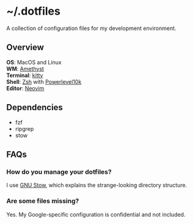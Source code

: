 # ~/.dotfiles

A collection of configuration files for my development environment.

## Overview

**OS**: MacOS and Linux \
**WM**: [Amethyst](https://github.com/ianyh/Amethyst) \
**Terminal**: [kitty](https://sw.kovidgoyal.net/kitty) \
**Shell**: [Zsh](https://www.zsh.org/) with [Powerlevel10k](https://github.com/romkatv/powerlevel10k) \
**Editor**: [Neovim](https://neovim.io)

## Dependencies

* fzf
* ripgrep
* stow

## FAQs

### How do you manage your dotfiles?
I use [GNU Stow](https://www.gnu.org/software/stow/manual/stow.html), which
explains the strange-looking directory structure.

### Are some files missing?
Yes. My Google-specific configuration is confidential and not included.

